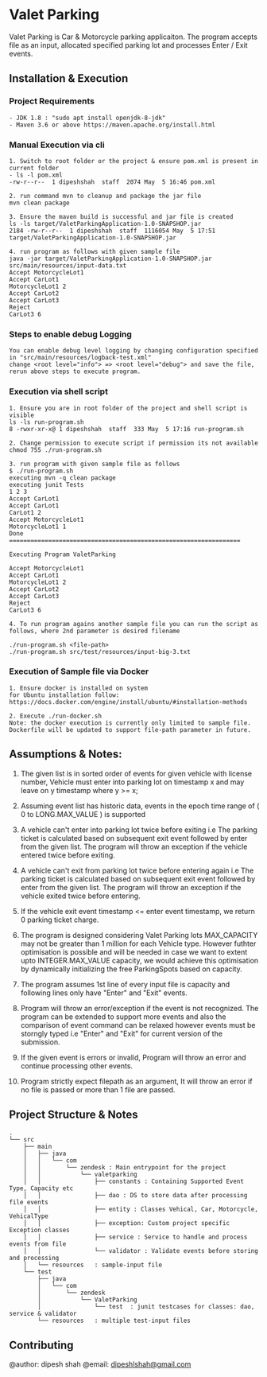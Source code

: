 # Valet Parking
Valet Parking is Car & Motorcycle parking applicaiton. The program accepts file as an input, allocated specified parking lot and processes Enter / Exit events.

## Installation & Execution
### Project Requirements
```
- JDK 1.8 : "sudo apt install openjdk-8-jdk"
- Maven 3.6 or above https://maven.apache.org/install.html
```
### Manual Execution via cli
```
1. Switch to root folder or the project & ensure pom.xml is present in current folder
- ls -l pom.xml
-rw-r--r--  1 dipeshshah  staff  2074 May  5 16:46 pom.xml

2. run command mvn to cleanup and package the jar file
mvn clean package

3. Ensure the maven build is successful and jar file is created
ls -ls target/ValetParkingApplication-1.0-SNAPSHOP.jar
2184 -rw-r--r--  1 dipeshshah  staff  1116054 May  5 17:51 target/ValetParkingApplication-1.0-SNAPSHOP.jar

4. run program as follows with given sample file
java -jar target/ValetParkingApplication-1.0-SNAPSHOP.jar src/main/resources/input-data.txt
Accept MotorcycleLot1
Accept CarLot1
MotorcycleLot1 2
Accept CarLot2
Accept CarLot3
Reject
CarLot3 6
```

### Steps to enable debug Logging
```
You can enable debug level logging by changing configuration specified in "src/main/resources/logback-test.xml" 
change <root level="info"> => <root level="debug"> and save the file, rerun above steps to execute program.
```

### Execution via shell script
```
1. Ensure you are in root folder of the project and shell script is visible
ls -ls run-program.sh
8 -rwxr-xr-x@ 1 dipeshshah  staff  333 May  5 17:16 run-program.sh

2. Change permission to execute script if permission its not available
chmod 755 ./run-program.sh

3. run program with given sample file as follows
$ ./run-program.sh
executing mvn -q clean package
executing junit Tests
1 2 3
Accept CarLot1
Accept CarLot1
CarLot1 2
Accept MotorcycleLot1
MotorcycleLot1 1
Done
=================================================================

Executing Program ValetParking

Accept MotorcycleLot1
Accept CarLot1
MotorcycleLot1 2
Accept CarLot2
Accept CarLot3
Reject
CarLot3 6

4. To run program agains another sample file you can run the script as follows, where 2nd parameter is desired filename

./run-program.sh <file-path>
./run-program.sh src/test/resources/input-big-3.txt
```

### Execution of Sample file via Docker
```
1. Ensure docker is installed on system
for Ubuntu installation follow: https://docs.docker.com/engine/install/ubuntu/#installation-methods

2. Execute ./run-docker.sh
Note: the docker execution is currently only limited to sample file. Dockerfile will be updated to support file-path parameter in future.
```

##    Assumptions & Notes:

1. The given list is in sorted order of events for given vehicle with license number, Vehicle must enter into parking lot on timestamp x and may leave on y timestamp where y >= x;

2. Assuming event list has historic data, events in the epoch time range of ( 0 to LONG.MAX_VALUE ) is supported

3. A vehicle can't enter into parking lot twice before exiting i.e The parking ticket is calculated based on subsequent exit event followed by enter from the given list. The program will throw an exception if the vehicle entered twice before exiting. 

4. A vehicle can't exit from parking lot twice before entering again i.e The parking ticket is calculated based on subsequent exit event followed by enter from the given list. The program will throw an exception if the vehicle exited twice before entering. 

5. If the vehicle exit event timestamp <= enter event timestamp, we return 0 parking ticket charge.

6. The program is designed considering Valet Parking lots MAX_CAPACITY may not be greater than 1 million for each Vehicle type. However futhter optimisation is possible and will be needed in case we want to extent upto INTEGER.MAX_VALUE capacity, we would achieve this optimisation by dynamically initializing the free ParkingSpots based on capacity.  

7. The program assumes 1st line of every input file is capacity and following lines only have "Enter" and "Exit" events.

8. Program will throw an error/exception if the event is not recognized. The program can be extended to support more events and also the comparison of event command can be relaxed however events must be storngly typed i.e "Enter" and "Exit" for current version of the submission.

9. If the given event is errors or invalid, Program will throw an error and continue processing other events.

10. Program strictly expect filepath as an argument, It will throw an error if no file is passed or more than 1 file are passed.

## Project Structure & Notes

```
.
└── src
    ├── main
    │   ├── java
    │   │   └── com
    │   │       └── zendesk : Main entrypoint for the project
    │   │           └── valetparking
    │   │               ├── constants : Containing Supported Event Type, Capacity etc
    │   │               ├── dao : DS to store data after processing file events
    │   │               ├── entity : Classes Vehical, Car, Motorcycle, VehicalType
    │   │               ├── exception: Custom project specific Exception classes
    │   │               ├── service : Service to handle and process events from file
    │   │               └── validator : Validate events before storing and processing
    │   └── resources   : sample-input file
    └── test
        ├── java
        │   └── com
        │       └── zendesk
        │           └── ValetParking
        │               └── test  : junit testcases for classes: dao, service & validator
        └── resources   : multiple test-input files
```

## Contributing

@author: dipesh shah
@email: dipeshlshah@gmail.com
